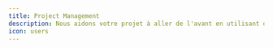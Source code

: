 ```yaml
---
title: Project Management  
description: Nous aidons votre projet à aller de l'avant en utilisant des approches lean et agiles.  Et nous sommes bilingues, nous parlons à la fois "tech" et "produit".
icon: users
---
```

